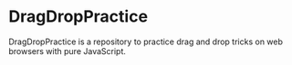 # DragDropPractice

DragDropPractice is a repository to practice drag and drop tricks on web browsers with pure JavaScript.